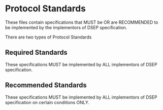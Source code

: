 # Protocol Standards

These files contain specifications that MUST be OR are RECOMMENDED to be implemented by the implementors of DSEP specification. 

There are two types of Protocol Standards

## Required Standards

These specifications MUST be implemented by ALL implementors of DSEP specification.

## Recommended Standards

These specifications MUST be implemented by ALL implementors of DSEP specification on certain conditions ONLY. 